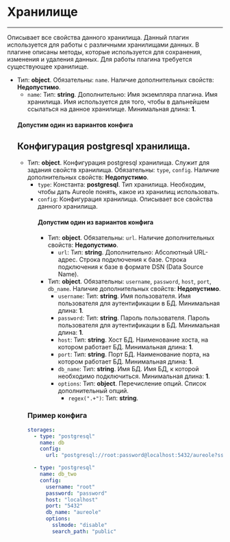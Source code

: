 # Хранилище
***
Описывает все свойства данного хранилища. Данный плагин используется для работы с различными хранилищами данных. В плагине описаны методы, которые используется для сохранения, изменения и удаления данных. Для работы плагина требуется существующее хранилище.
- Тип: **object**. Обязательны: `name`. Наличие дополнительных свойств: **Недопустимо**.
  - `name`: Тип: **string**. Дополнительно: Имя экземпляра плагина. Имя хранилища. Имя используется для того, чтобы в дальнейшем ссылаться на данное хранилище. Минимальная длина: **1**.
  #### Допустим один из вариантов конфига
  ## Конфигурация postgresql хранилища.
  - Тип: **object**. Конфигурация postgresql хранилища. Служит для задания свойств хранилища. Обязательны: `type`, `config`. Наличие дополнительных свойств: **Недопустимо**.
    - `type`: Константа: **postgresql**. Тип хранилища. Необходим, чтобы дать Aureole понять, какое из хранилищ использовать.
    - `config`: Конфигурация хранилища. Описывает все свойства данного хранилища.
      #### Допустим один из вариантов конфига
      - Тип: **object**. Обязательны: `url`. Наличие дополнительных свойств: **Недопустимо**.
        - `url`: Тип: **string**. Дополнительно: Абсолютный URL-адрес. Строка подключения к базе. Строка подключения к базе в формате DSN (Data Source Name).
      - Тип: **object**. Обязательны: `username`, `password`, `host`, `port`, `db_name`. Наличие дополнительных свойств: **Недопустимо**.
        - `username`: Тип: **string**. Имя пользователя. Имя пользователя для аутентификации в БД. Минимальная длина: **1**.
        - `password`: Тип: **string**. Пароль пользователя. Пароль пользователя для аутентификации в БД. Минимальная длина: **1**.
        - `host`: Тип: **string**. Хост БД. Наименование хоста, на котором работает БД. Минимальная длина: **1**.
        - `port`: Тип: **string**. Порт БД. Наименование порта, на котором работает БД. Минимальная длина: **1**.
        - `db_name`: Тип: **string**. Имя БД. Имя БД, к которой необходимо подключиться. Минимальная длина: **1**.
        - `options`: Тип: **object**. Перечисление опций. Список дополнительный опций.
          - `regex(".+")`: Тип: **string**.
    ### Пример конфига
    ```yaml
    storages:
      - type: "postgresql"
        name: db
        config:
          url: "postgresql://root:password@localhost:5432/aureole?sslmode=disable&search_path=public"
    
      - type: "postgresql"
        name: db_two
        config:
          username: "root"
          password: "password"
          host: "localhost"
          port: "5432"
          db_name: "aureole"
          options:
            sslmode: "disable"
            search_path: "public"
    
    ```
